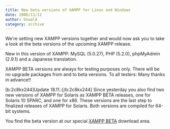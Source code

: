 ```yaml
---
title: New beta versions of XAMPP for Linux and Windows
date: 2006/11/12
author: Oswald
category: archive
---
```


We're setting new XAMPP versions together and would now ask you to take a look at the beta versions of the upcoming XAMPP release.

New in this version of XAMPP: MySQL (5.0.27), PHP (5.2.0), phpMyAdmin (2.9.1) and a Japanese translation. 

XAMPP BETA versions are always for testing purposes only. There will be no upgrade packages from and to beta versions. To all testers: Many thanks in advance!!

[b:2c8kx244]Update 18.11.:[/b:2c8kx244] Since yesterday you also find two new versions of XAMPP for Solaris as XAMPP BETA releases, one for Solaris 10 SPARC, and one for x86. These versions are the last step to finalized releases of XAMPP for Solaris. Both versions are compiled for 64-bit systems.

You find the beta version at our special [XAMPP BETA](http://www.apachefriends.org/en/xampp-beta.html) download area.
